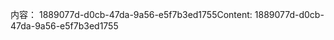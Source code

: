 <span data-ttu-id="d1c4a-101">内容： 1889077d-d0cb-47da-9a56-e5f7b3ed1755</span><span class="sxs-lookup"><span data-stu-id="d1c4a-101">Content: 1889077d-d0cb-47da-9a56-e5f7b3ed1755</span></span>